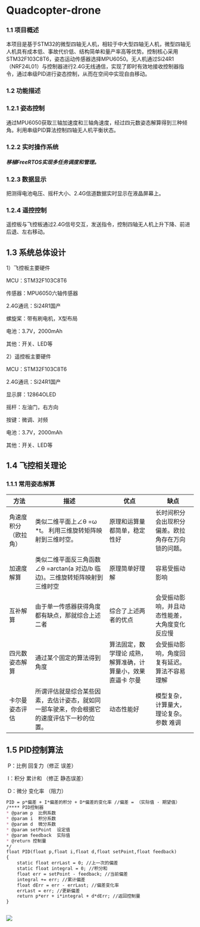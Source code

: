 # Quadcopter-drone

### 1.1 项目概述

本项目是基于STM32的微型四轴无人机，相较于中大型四轴无人机，微型四轴无人机具有成本低、事故代价低、结构简单和量产率高等优势。控制核心采用STM32F103C8T6，姿态运动传感器选择MPU6050。无人机通过Si24R1（NRF24L01）与控制器进行2.4G无线通信，实现了即时有效地接收控制器指令，通过串级PID进行姿态控制，从而在空间中实现自由移动。

### 1.2 功能描述

### 1.2.1 姿态控制

通过MPU6050获取三轴加速度和三轴角速度，经过四元数姿态解算得到三种倾角。利用串级PID算法控制四轴无人机平衡状态。

### 1.2.2 实时操作系统

##### 移植FreeRTOS实现多任务调度和管理。

### 1.2.3 数据显示

把测得电池电压、摇杆大小、2.4G信道数据实时显示在液晶屏幕上。

### 1.2.4 遥控控制

遥控板与飞控板通过2.4G信号交互，发送指令，控制四轴无人机上升下降、前进后退、左右移动。

## 1.3 系统总体设计

1）飞控板主要硬件

MCU：STM32F103C8T6

传感器：MPU6050六轴传感器

2.4G通讯：Si24R1国产

螺旋桨：带有刷电机，X型布局

电池：3.7V，2000mAh

其他：开关、LED等

2）遥控板主要硬件

MCU：STM32F103C8T6

2.4G通讯：Si24R1国产

显示屏：12864OLED

摇杆：左油门，右方向

按键：微调、对频

电池：3.7V，2000mAh

其他：开关、LED等

## 1.4 飞控相关理论

### 1.1.1 常用姿态解算

| **方法**             | **描述**                                                     | **优点**                                                     | **缺点**                                           |
| -------------------- | ------------------------------------------------------------ | ------------------------------------------------------------ | -------------------------------------------------- |
| 角速度积分（欧拉角） | 类似二维平面上∠θ =ω *t。 利用三维旋转矩阵映射到三维时空。    | 原理和运算量都简单，稳定性好                                 | 长时间积分会出现积分偏差。欧拉角存在万向锁的问题。 |
| 加速度解算           | 类似二维平面反三角函数∠θ  =arctan(a 对边/b 临边)。三维旋转矩阵映射到三维时空 | 原理简单好理解                                               | 容易受振动影响                                     |
| 互补解算             | 由于单一传感器获得角度都有缺点，那就综合上述二者             | 综合了上述两者的优点                                         | 会受振动影响，并且动态性能差，大角度变化反应慢     |
| 四元数姿态解算       | 通过某个固定的算法得到角度                                   | 算法固定，数学理论 成熟，解算准确，计 算量小，效果直逼卡 尔曼 | 会受振动影响，角度回复有延迟。算法不容易理解       |
| 卡尔曼姿态评估       | 所谓评估就是综合某些因素，去估计姿态，就如同一部车驶来，你会根据它的速度评估下一秒的位置。 | 动态性能好                                                   | 模型复杂，计算量大， 理论复杂。参数 难调           |

## 1.5 PID控制算法

​			P：比例   回复力（修正 误差）

​			I：积分	累计和  （修正 静态误差）

​			D：微分  变化率 （阻力）

```markdown
PID = p*偏差 + I*偏差的积分 + D*偏差的变化率 //偏差 = （实际值 - 期望值）
/**** PID控制器
* @param p  比例系数
* @param i  积分系数
* @param d  微分系数
* @param setPoint  设定值
* @param feedback  实际值
* @return 控制量
*/
float PID(float p,float i,float d,float setPoint,float feedback)
{
    static float errLast = 0; //上一次的偏差
    static float integral = 0; //积分和
    float err = setPoint - feedback; //当前偏差
    integral += err; //累计偏差
    float dErr = err - errLast; //偏差变化率
    errLast = err; //更新偏差
    return p*err + i*integral + d*dErr; //返回控制量
}
```

```

```

![](./image.png)
